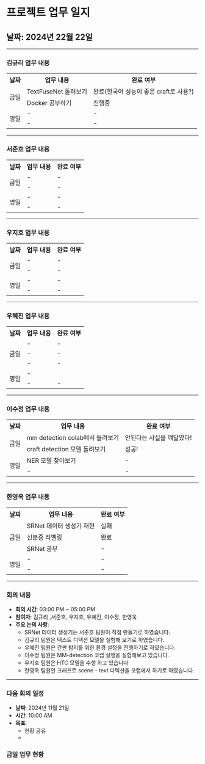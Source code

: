 # 프로젝트 업무 일지

## 날짜: 2024년 22월 22일

---

### 김규리 업무 내용

<div align="center">

<table>
  <tr>
    <th>날짜</th>
    <th>업무 내용</th>
    <th>완료 여부</th>
  </tr>
  <tr>
    <td rowspan="2">금일</td>
    <td>TextFuseNet 돌려보기</td>
    <td>완료(한국어 성능이 좋은 craft로 사용?)</td>
  </tr>
  <tr>
    <td>Docker 공부하기</td>
    <td>진행중</td>
  </tr>
  <tr>
    <td rowspan="2">명일</td>
    <td>-</td>
    <td>-</td>
  </tr>
  <tr>
    <td>-</td>
    <td>-</td>
  </tr>
</table>

</div>

---

### 서준호 업무 내용

<div align="center">

<table>
  <tr>
    <th>날짜</th>
    <th>업무 내용</th>
    <th>완료 여부</th>
  </tr>
  <tr>
    <td rowspan="2">금일</td>
    <td>-</td>
    <td>-</td>
  </tr>
  <tr>
    <td>-</td>
    <td>-</td>
  </tr>
  <tr>
    <td rowspan="2">명일</td>
    <td>-</td>
    <td>-</td>
  </tr>
  <tr>
    <td>-</td>
    <td>-</td>
  </tr>
</table>

</div>

---

### 우지호 업무 내용

<div align="center">

<table>
  <tr>
    <th>날짜</th>
    <th>업무 내용</th>
    <th>완료 여부</th>
  </tr>
  <tr>
    <td rowspan="2">금일</td>
    <td>-</td>
    <td>-</td>
  </tr>
  <tr>
    <td>-</td>
    <td>-</td>
  </tr>
  <tr>
    <td rowspan="2">명일</td>
    <td>-</td>
    <td>-</td>
  </tr>
  <tr>
    <td>-</td>
    <td>-</td>
  </tr>
</table>

</div>

---

### 우혜진 업무 내용

<div align="center">

<table>
  <tr>
    <th>날짜</th>
    <th>업무 내용</th>
    <th>완료 여부</th>
  </tr>
  <tr>
    <td rowspan="3">금일</td>
    <td>-</td>
    <td>-</td>
  </tr>
  <tr>
    <td>-</td>
    <td>-</td>
  </tr>
  <tr>
    <td>-</td>
    <td>-</td>
  </tr>
  <tr>
    <td rowspan="2">명일</td>
    <td>-</td>
    <td></td>
  </tr>
  <tr>
    <td>-</td>
    <td>-</td>
  </tr>
</table>

</div>

---

### 이수정 업무 내용

<div align="center">

<table>
  <tr>
    <th>날짜</th>
    <th>업무 내용</th>
    <th>완료 여부</th>
  </tr>
  <tr>
    <td rowspan="2">금일</td>
    <td>mm detection colab에서 돌려보기</td>
    <td>안된다는 사실을 꺠달았다!</td>
  </tr>
  <tr>
    <td>craft detection 모델 돌려보기</td>
    <td>성공!</td>
  </tr>
  <tr>
    <td rowspan="2">명일</td>
    <td>NER 모델 찾아보기</td>
    <td>-</td>
  </tr>
  <tr>
    <td>-</td>
    <td>-</td>
  </tr>
</table>

</div>

---

### 한영욱 업무 내용

<div align="center">

<table>
  <tr>
    <th>날짜</th>
    <th>업무 내용</th>
    <th>완료 여부</th>
  </tr>
  <tr>
    <td rowspan="3">금일</td>
    <td>SRNet 데이터 생성기 재현</td>
    <td>실패</td>
  </tr>
  <tr>
    <td>신분증 라벨링</td>
    <td>완료</td>
  </tr>
  <tr>
    <td>SRNet 공부</td>
    <td>-</td>
  </tr>
  <tr>
    <td rowspan="2">명일</td>
    <td>-</td>
    <td>-</td>
  </tr>
  <tr>
    <td>-</td>
    <td>-</td>
  </tr>
</table>

</div>

---

### 회의 내용

- **회의 시간**: 03:00 PM ~ 05:00 PM
- **참여자**: 김규리 ,서준호, 우지호, 우혜진, 이수정, 한영욱
- **주요 논의 사항**:
  - SRNet 데이터 생성기는  서준호 팀원이 직접 만들기로 하였습니다.
  - 김규리 팀원은 텍스트 디텍션 모델을 실험해 보기로 하였습니다.
  - 우혜진 팀원은 간판 탐지를 위한 환경 설정을 진행하기로 하였습니다.
  - 이수정 팀원은 MM-detection 코랩 실행을 실험해보고 있습니다.
  - 우지호 팀원은 HTC 모델을 수행 하고 있습니다
  - 한영욱 팀원인 크래프트 scene - text 디텍션을 코랩에서 하기로 하였습니다.
---

### 다음 회의 일정

- **날짜**: 2024년 11월 21일
- **시간**: 10:00 AM
- **목표**:
  - 현황 공유
  - 


### 금일 업무 현황

